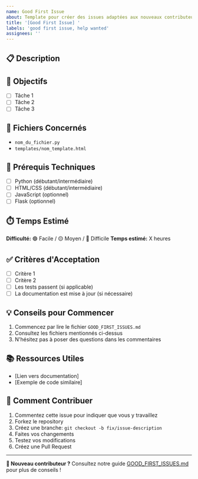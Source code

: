 ```yaml
---
name: Good First Issue
about: Template pour créer des issues adaptées aux nouveaux contributeurs
title: '[Good First Issue] '
labels: 'good first issue, help wanted'
assignees: ''
---
```


## 📋 Description
<!-- Décrivez clairement ce qui doit être fait -->

## 🎯 Objectifs
<!-- Liste des tâches à accomplir -->
- [ ] Tâche 1
- [ ] Tâche 2
- [ ] Tâche 3

## 📁 Fichiers Concernés
<!-- Listez les fichiers qui seront probablement modifiés -->
- `nom_du_fichier.py`
- `templates/nom_template.html`

## 🔧 Prérequis Techniques
<!-- Connaissances nécessaires -->
- [ ] Python (débutant/intermédiaire)
- [ ] HTML/CSS (débutant/intermédiaire)
- [ ] JavaScript (optionnel)
- [ ] Flask (optionnel)

## ⏱️ Temps Estimé
<!-- Estimation du temps nécessaire -->
**Difficulté:** 🟢 Facile / 🟡 Moyen / 🔴 Difficile
**Temps estimé:** X heures

## ✅ Critères d'Acceptation
<!-- Comment savoir que la tâche est terminée -->
- [ ] Critère 1
- [ ] Critère 2
- [ ] Les tests passent (si applicable)
- [ ] La documentation est mise à jour (si nécessaire)

## 💡 Conseils pour Commencer
<!-- Conseils spécifiques pour cette issue -->
1. Commencez par lire le fichier `GOOD_FIRST_ISSUES.md`
2. Consultez les fichiers mentionnés ci-dessus
3. N'hésitez pas à poser des questions dans les commentaires

## 📚 Ressources Utiles
<!-- Liens vers de la documentation ou des exemples -->
- [Lien vers documentation]
- [Exemple de code similaire]

## 🤝 Comment Contribuer
1. Commentez cette issue pour indiquer que vous y travaillez
2. Forkez le repository
3. Créez une branche: `git checkout -b fix/issue-description`
4. Faites vos changements
5. Testez vos modifications
6. Créez une Pull Request

---
**👋 Nouveau contributeur ?** Consultez notre guide [GOOD_FIRST_ISSUES.md](../GOOD_FIRST_ISSUES.md) pour plus de conseils !